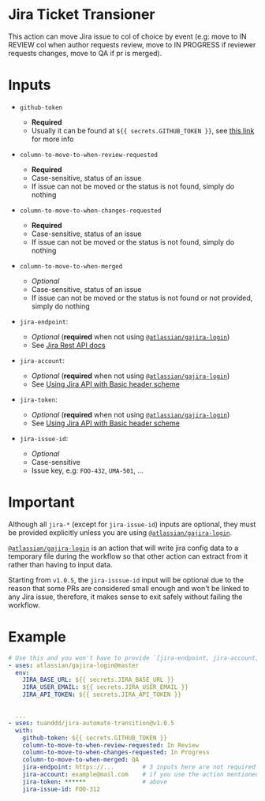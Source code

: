 # Jira Ticket Transioner

This action can move Jira issue to col of choice by event (e.g: move to IN REVIEW col when author requests review, move to IN PROGRESS if reviewer requests changes, move to QA if pr is merged).

# Inputs

- `github-token`

  - **Required**
  - Usually it can be found at `${{ secrets.GITHUB_TOKEN }}`, see [this link](https://help.github.com/en/actions/configuring-and-managing-workflows/authenticating-with-the-github_token) for more info

- `column-to-move-to-when-review-requested`
  - **Required**
  - Case-sensitive, status of an issue
  - If issue can not be moved or the status is not found, simply do nothing
- `column-to-move-to-when-changes-requested`
  - **Required**
  - Case-sensitive, status of an issue
  - If issue can not be moved or the status is not found, simply do nothing
- `column-to-move-to-when-merged`
  - _Optional_
  - Case-sensitive, status of an issue
  - If issue can not be moved or the status is not found or not provided, simply do nothing
- `jira-endpoint`:
  - _Optional_ (**required** when not using [`@atlassian/gajira-login`](https://github.com/atlassian/gajira-login))
  - See [Jira Rest API docs](https://developer.atlassian.com/cloud/jira/platform/rest/v3/#version)
- `jira-account`:
  - _Optional_ (**required** when not using [`@atlassian/gajira-login`](https://github.com/atlassian/gajira-login))
  - See [Using Jira API with Basic header scheme](https://developer.atlassian.com/cloud/jira/platform/basic-auth-for-rest-apis/)
- `jira-token`:
  - _Optional_ (**required** when not using [`@atlassian/gajira-login`](https://github.com/atlassian/gajira-login))
  - See [Using Jira API with Basic header scheme](https://developer.atlassian.com/cloud/jira/platform/basic-auth-for-rest-apis/)
- `jira-issue-id`:
  - _Optional_
  - Case-sensitive
  - Issue key, e.g: `FOO-432`, `UMA-501`, ...

# Important

Although all `jira-*` (except for `jira-issue-id`) inputs are optional, they must be provided explicitly unless you are using [`@atlassian/gajira-login`](https://github.com/atlassian/gajira-login).

[`@atlassian/gajira-login`](https://github.com/atlassian/gajira-login) is an action that will write jira config data to a temporary file during the workflow so that other action can extract from it rather than having to input data.

Starting from `v1.0.5`, the `jira-isssue-id` input will be optional due to the reason that some PRs are considered small enough and won't be linked to any Jira issue, therefore, it makes sense to exit safely without failing the workflow.

# Example

```yml
# Use this and you won't have to provide `[jira-endpoint, jira-account, jira-token]` down there
- uses: atlassian/gajira-login@master
  env:
    JIRA_BASE_URL: ${{ secrets.JIRA_BASE_URL }}
    JIRA_USER_EMAIL: ${{ secrets.JIRA_USER_EMAIL }}
    JIRA_API_TOKEN: ${{ secrets.JIRA_API_TOKEN }}


  ...
- uses: tuanddd/jira-automate-transition@v1.0.5
  with:
    github-token: ${{ secrets.GITHUB_TOKEN }}
    column-to-move-to-when-review-requested: In Review
    column-to-move-to-when-changes-requested: In Progress
    column-to-move-to-when-merged: QA
    jira-endpoint: https://...        # 3 inputs here are not required
    jira-account: example@mail.com    # if you use the action mentioned
    jira-token: ******                # above
    jira-issue-id: FOO-312
```
